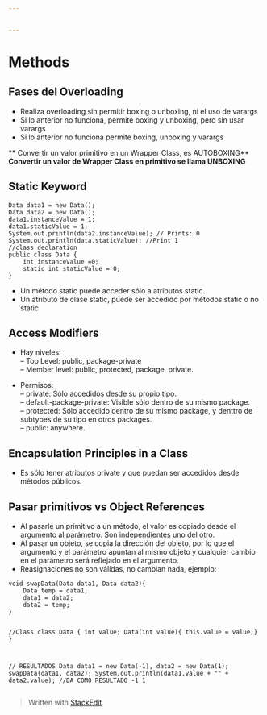 ```yaml
---


---
```


<h1 id="methods">Methods</h1>
<h2 id="fases-del-overloading">Fases del Overloading</h2>
<ul>
<li>Realiza overloading sin permitir boxing o unboxing, ni el uso de varargs</li>
<li>Si lo anterior no funciona, permite boxing y unboxing, pero sin usar varargs</li>
<li>Si lo anterior no funciona permite boxing, unboxing y varargs</li>
</ul>
<p>** Convertir un valor primitivo en un Wrapper Class, es AUTOBOXING**<br>
<strong>Convertir un valor de Wrapper Class en primitivo se llama UNBOXING</strong></p>
<h2 id="static-keyword">Static Keyword</h2>
<pre><code>Data data1 = new Data();
Data data2 = new Data();
data1.instanceValue = 1;
data1.staticValue = 1;
System.out.println(data2.instanceValue); // Prints: 0
System.out.println(data.staticValue); //Print 1
//class declaration
public class Data {
	int instanceValue =0;
	static int staticValue = 0;
}
</code></pre>
<ul>
<li>Un método static puede acceder sólo a atributos static.</li>
<li>Un atributo de clase static, puede ser accedido por métodos static o no static</li>
</ul>
<h2 id="access-modifiers">Access Modifiers</h2>
<ul>
<li>
<p>Hay niveles:<br>
– Top Level: public, package-private<br>
– Member level: public, protected, package, private.</p>
</li>
<li>
<p>Permisos:<br>
– private: Sólo accedidos desde su propio tipo.<br>
– default-package-private:  Visible sólo dentro de su mismo package.<br>
– protected: Sólo accedido dentro de su mismo package, y denttro de subtypes de su tipo en otros packages.<br>
– public: anywhere.</p>
</li>
</ul>
<h2 id="encapsulation-principles-in-a-class">Encapsulation Principles in a Class</h2>
<ul>
<li>Es sólo tener atributos private y que puedan ser accedidos desde métodos públicos.</li>
</ul>
<h2 id="pasar-primitivos-vs-object-references">Pasar primitivos vs Object References</h2>
<ul>
<li>Al pasarle un primitivo a un método, el valor es copiado desde el argumento al parámetro. Son independientes uno del otro.</li>
<li>Al pasar un objeto, se copia la dirección del objeto, por lo que el argumento y el parámetro apuntan al mismo objeto y cualquier cambio en el parámetro será reflejado en el argumento.</li>
<li>Reasignaciones no son válidas, no cambian nada, ejemplo:</li>
</ul>
<pre><code>void swapData(Data data1, Data data2){
	Data temp = data1;
	data1 = data2;
	data2 = temp;
}

//Class
class Data {
	int value;
	Data(int value){
	this.value = value;}
}


// RESULTADOS
Data data1 = new Data(-1), data2 = new Data(1);
swapData(data1, data2);
System.out.println(data1.value + "" + data2.value); //DA COMO RESULTADO -1 1
</code></pre>
<blockquote>
<p>Written with <a href="https://stackedit.io/">StackEdit</a>.</p>
</blockquote>

